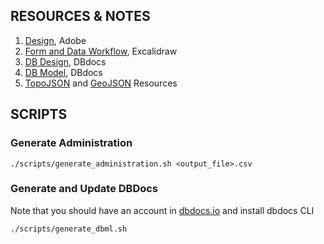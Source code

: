## RESOURCES & NOTES

1. [Design](https://xd.adobe.com/view/26c48557-3a9c-40c6-a370-f4af7991c47a-7397/screen/d04a4230-78b9-422f-8c13-142e609b13a8/specs/), Adobe
2. [Form and Data Workflow](https://app.excalidraw.com/l/2tVeGVHqKIQ/1ktf3ES2YYn), Excalidraw
3. [DB Design](https://dbdocs.io/deden/akvo-mis), DBdocs
4. [DB Model](https://dbdocs.io/deden/akvo-mis-django), DBdocs
5. [TopoJSON](https://github.com/akvo/akvo-mis/tree/main/backend/source/fiji.topojson) and [GeoJSON](https://github.com/akvo/akvo-mis/blob/main/doc/resource/fiji.geojson) Resources

## SCRIPTS

### Generate Administration

```
./scripts/generate_administration.sh <output_file>.csv
```

### Generate and Update DBDocs

Note that you should have an account in [dbdocs.io](https://dbdocs.io/) and install dbdocs CLI

```
./scripts/generate_dbml.sh
```

